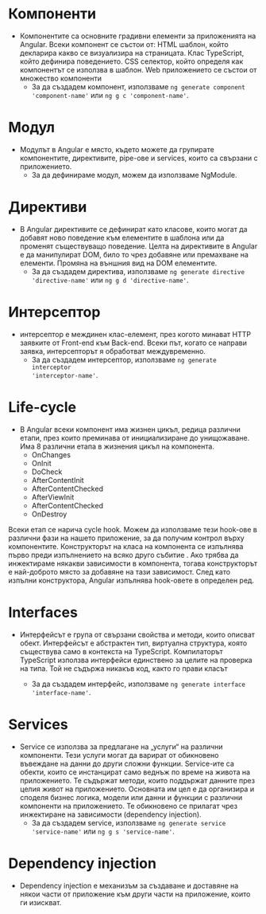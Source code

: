 # Компоненти

- Компонентите са основните градивни елементи за приложенията на Angular.
  Всеки компонент се състои от: HTML шаблон, който декларира какво се визуализира на страницата.
  Клас TypeScript, който дефинира поведението. CSS селектор, който определя как компонентът се използва в шаблон.
  Web приложението се състои от множество компоненти
  - За да създадем компонент, използваме <code>ng generate component 'component-name'</code> или <code>ng g c 'component-name'</code>.

# Модул

- Модулът в Angular е място, където можете да групирате компонентите, директивите, pipe-ове и services,
  които са свързани с приложението.
  - За да дефинираме модул, можем да използваме NgModule.

# Директиви

- В Angular директивите се дефинират като класове, които могат да добавят
  ново поведение към елементите в шаблона или да променят съществуващо поведение.
  Целта на директивите в Angular е да манипулират DOM, било то чрез добавяне или
  премахване на елементи.
  Промяна на външния вид на DOM елементите.
  - За да създадем директива, използваме <code>ng generate directive 'directive-name'</code> или <code>ng g d 'directive-name'</code>.

# Интерсептор

- интерсептор е междинен клас-елемент, през когото минават HTTP заявките от Front-end към Back-end.
  Всеки път, когато се направи заявка, интерсепторът я обработват междувременно.
  - За да създадем интерсептор, използваме <code>ng generate interceptor 'interceptor-name'</code>.

# Life-cycle

- В Angular всеки компонент има жизнен цикъл, редица различни етапи, през които преминава от инициализиране до унищожаване.
  Има 8 различни етапа в жизнения цикъл на компонента.
  - OnChanges
  - OnInit
  - DoCheck
  - AfterContentInit
  - AfterContentChecked
  - AfterViewInit
  - AfterContentChecked
  - OnDestroy

Всеки етап се нарича cycle hook. Можем да използваме тези hook-ове в различни фази на нашето приложение, за да получим контрол върху компонентите. Конструкторът на класа на компонента се изпълнява първо преди изпълнението на всяко друго събитие . Ако трябва да инжектираме някакви зависимости в компонента, тогава конструкторът е най-доброто място за добавяне на тази зависимост. След като изпълни конструктора, Angular изпълнява hook-овете в определен ред.

# Interfaces

- Интерфейсът е група от свързани свойства и методи, които описват обект. Интерфейсът е абстрактен тип, виртуална структура, която съществува само в контекста на TypeScript. Компилаторът TypeScript използва интерфейси единствено за целите на проверка на типа. Той не съдържа никакъв код, както го прави класът

  - За да създадем интерфейс, използваме <code>ng generate interface 'interface-name'</code>.

# Services

- Service се използва за предлагане на „услуги“ на различни компоненти. Тези услуги могат да варират от обикновено въвеждане на данни до други сложни функции. Service-ите са обекти, които се инстанцират само веднъж по време на живота на приложението. Те съдържат методи, които поддържат данните през целия живот на приложението. Основната им цел е да организира и споделя бизнес логика, модели или данни и функции с различни компоненти на приложението. Те обикновено се прилагат чрез инжектиране на зависимости (dependency injection).
  - За да създадем service, използваме <code>ng generate service 'service-name'</code> или <code>ng g s 'service-name'</code>.

# Dependency injection

- Dependency injection е механизъм за създаване и доставяне на някои части от приложение към други части на приложение, които ги изискват.
